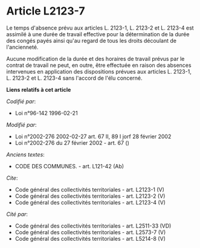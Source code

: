 # Article L2123-7

Le temps d'absence prévu aux articles L. 2123-1, L. 2123-2 et L. 2123-4 est assimilé à une durée de travail effective pour la
détermination de la durée des congés payés ainsi qu'au regard de tous les droits découlant de l'ancienneté. 

Aucune modification de la durée et des horaires de travail prévus par le contrat de travail ne peut, en outre, être effectuée
en raison des absences intervenues en application des dispositions prévues aux articles L. 2123-1, L. 2123-2 et L. 2123-4
sans l'accord de l'élu concerné.

**Liens relatifs à cet article**

_Codifié par_:

  - Loi n°96-142 1996-02-21

_Modifié par_:

  - Loi n°2002-276 2002-02-27 art. 67 II, 89 I jorf 28 février 2002
  - Loi n°2002-276 du 27 février 2002 - art. 67 ()

_Anciens textes_:

  - CODE DES COMMUNES. - art. L121-42 (Ab)

_Cite_:

  - Code général des collectivités territoriales - art. L2123-1 (V)
  - Code général des collectivités territoriales - art. L2123-2 (V)
  - Code général des collectivités territoriales - art. L2123-4 (V)

_Cité par_:

  - Code général des collectivités territoriales - art. L2511-33 (VD)
  - Code général des collectivités territoriales - art. L2573-7 (V)
  - Code général des collectivités territoriales - art. L5214-8 (V)
